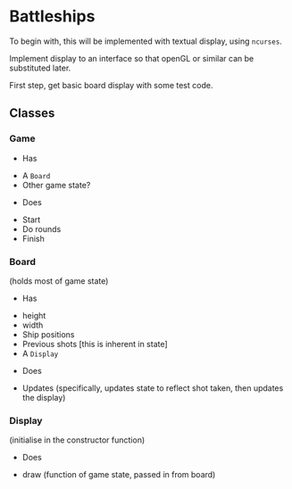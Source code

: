 # Battleships

To begin with, this will be implemented with textual display, using `ncurses`.

Implement display to an interface so that openGL or similar can be substituted later.

First step, get basic board display with some test code.


## Classes

### Game
* Has
- A `Board`
- Other game state?
* Does
- Start
- Do rounds
- Finish

### Board
(holds most of game state)
* Has
- height
- width
- Ship positions
- Previous shots [this is inherent in state]
- A `Display`
* Does
- Updates (specifically, updates state to reflect shot taken, then updates the display)

### Display
(initialise in the constructor function)
* Does
- draw (function of game state, passed in from board)
